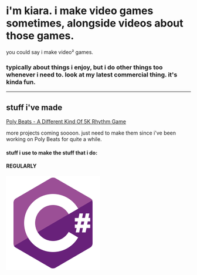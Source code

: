 # i'm kiara. i make video games sometimes, alongside videos about those games.
you could say i make video² games.
### typically about things i enjoy, but i do other things too whenever i need to. look at my latest commercial thing. it's kinda fun.

***
## stuff i've made
[Poly Beats - A Different Kind Of 5K Rhythm Game](https://store.steampowered.com/app/2734590/Poly_Beats/)

more projects coming soooon. just need to make them since i've been working on Poly Beats for quite a while.

#### stuff i use to make the stuff that i do:
#### REGULARLY
![thing](https://raw.githubusercontent.com/devicons/devicon/refs/heads/master/icons/csharp/csharp-original.svg)
